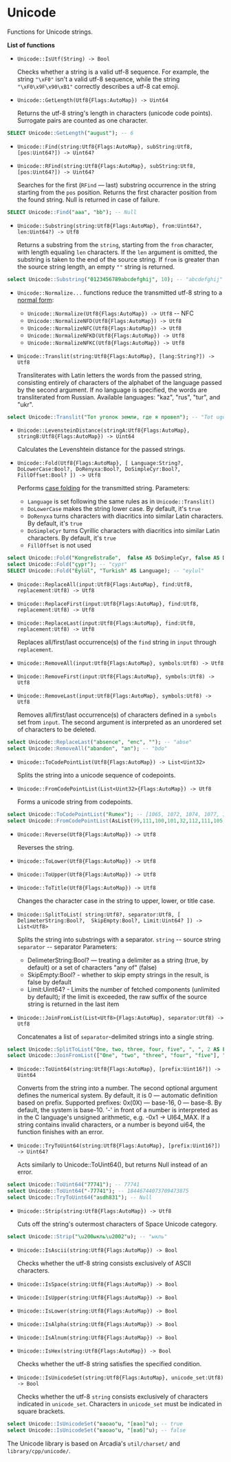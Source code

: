 # Unicode
Functions for Unicode strings.

**List of functions**

* ```Unicode::IsUtf(String) -> Bool```

   Checks whether a string is a valid utf-8 sequence. For example, the string ```"\xF0"``` isn't a valid utf-8 sequence, while the string ```"\xF0\x9F\x90\xB1"``` correctly describes a utf-8 cat emoji.

* ```Unicode::GetLength(Utf8{Flags:AutoMap}) -> Uint64```

   Returns the utf-8 string's length in characters (unicode code points). Surrogate pairs are counted as one character.
```sql
SELECT Unicode::GetLength("august"); -- 6
```

* ```Unicode::Find(string:Utf8{Flags:AutoMap}, subString:Utf8, [pos:Uint64?]) -> Uint64?```
* ```Unicode::RFind(string:Utf8{Flags:AutoMap}, subString:Utf8, [pos:Uint64?]) -> Uint64?```

   Searches for the first (```RFind``` — last) substring occurrence in the string starting from the ```pos``` position. Returns the first character position from the found string. Null is returned in case of failure.

```sql
SELECT Unicode::Find("aaa", "bb"); -- Null
```

* ```Unicode::Substring(string:Utf8{Flags:AutoMap}, from:Uint64?, len:Uint64?) -> Utf8```

   Returns a substring from the ```string```, starting from the ```from``` character, with length equaling ```len``` characters. If the ```len``` argument is omitted, the substring is taken to the end of the source string.
   If ```from``` is greater than the source string length, an empty ```""``` string is returned.

```sql
select Unicode::Substring("0123456789abcdefghij", 10); -- "abcdefghij"
```

* ```Unicode::Normalize...``` functions reduce the transmitted utf-8 string to a [normal form](https://unicode.org/reports/tr15/#Norm_Forms):

   * ```Unicode::Normalize(Utf8{Flags:AutoMap}) -> Utf8``` -- NFC
   * ```Unicode::NormalizeNFD(Utf8{Flags:AutoMap}) -> Utf8```
   * ```Unicode::NormalizeNFC(Utf8{Flags:AutoMap}) -> Utf8```
   * ```Unicode::NormalizeNFKD(Utf8{Flags:AutoMap}) -> Utf8```
   * ```Unicode::NormalizeNFKC(Utf8{Flags:AutoMap}) -> Utf8```


* ```Unicode::Translit(string:Utf8{Flags:AutoMap}, [lang:String?]) -> Utf8```

   Transliterates with Latin letters the words from the passed string, consisting entirely of characters of the alphabet of the language passed by the second argument. If no language is specified, the words are transliterated from Russian. Available languages: "kaz", "rus", "tur", and "ukr".

```sql
select Unicode::Translit("Тот уголок земли, где я провел"); -- "Tot ugolok zemli, gde ya provel"
```

* ```Unicode::LevensteinDistance(stringA:Utf8{Flags:AutoMap}, stringB:Utf8{Flags:AutoMap}) -> Uint64```

   Calculates the Levenshtein distance for the passed strings.

* ```Unicode::Fold(Utf8{Flags:AutoMap}, [ Language:String?, DoLowerCase:Bool?, DoRenyxa:Bool?, DoSimpleCyr:Bool?, FillOffset:Bool? ]) -> Utf8```

   Performs [case folding](https://www.w3.org/TR/charmod-norm/#definitionCaseFolding) for the transmitted string.
   Parameters:
   - ```Language``` is set following the same rules as in ```Unicode::Translit()```
   - ```DoLowerCase``` makes the string lower case. By default, it's ```true```
   - ```DoRenyxa``` turns characters with diacritics into similar Latin characters. By default, it's ```true```
   - ```DoSimpleCyr``` turns Cyrillic characters with diacritics into similar Latin characters. By default, it's ```true```
   - ```FillOffset``` is not used

```sql
select Unicode::Fold("Kongreßstraße",  false AS DoSimpleCyr, false AS DoRenyxa); -- "kongressstrasse"
select Unicode::Fold("ҫурт"); -- "сурт"
SELECT Unicode::Fold("Eylül", "Turkish" AS Language); -- "eylul"
```

* ```Unicode::ReplaceAll(input:Utf8{Flags:AutoMap}, find:Utf8, replacement:Utf8) -> Utf8```
* ```Unicode::ReplaceFirst(input:Utf8{Flags:AutoMap}, find:Utf8, replacement:Utf8) -> Utf8```
* ```Unicode::ReplaceLast(input:Utf8{Flags:AutoMap}, find:Utf8, replacement:Utf8) -> Utf8```

   Replaces all/first/last occurrence(s) of the ```find``` string in ```input``` through ```replacement```.

* ```Unicode::RemoveAll(input:Utf8{Flags:AutoMap}, symbols:Utf8) -> Utf8```
* ```Unicode::RemoveFirst(input:Utf8{Flags:AutoMap}, symbols:Utf8) -> Utf8```
* ```Unicode::RemoveLast(input:Utf8{Flags:AutoMap}, symbols:Utf8) -> Utf8```

   Removes all/first/last occurrence(s) of characters defined in a ```symbols``` set from ```input```. The second argument is interpreted as an unordered set of characters to be deleted.
```sql
select Unicode::ReplaceLast("absence", "enc", ""); -- "abse"
select Unicode::RemoveAll("abandon", "an"); -- "bdo"
```

* ```Unicode::ToCodePointList(Utf8{Flags:AutoMap}) -> List<Uint32>```

   Splits the string into a unicode sequence of codepoints.
* ```Unicode::FromCodePointList(List<Uint32>{Flags:AutoMap}) -> Utf8```

   Forms a unicode string from codepoints.

```sql
select Unicode::ToCodePointList("Rumex"); -- [1065, 1072, 1074, 1077, 1083, 1100]
select Unicode::FromCodePointList(AsList(99,111,100,101,32,112,111,105,110,116,115,32,99,111,110,118,101,114,116,101,114)); -- "code points converter"  
```

* ```Unicode::Reverse(Utf8{Flags:AutoMap}) -> Utf8```

   Reverses the string.

* ```Unicode::ToLower(Utf8{Flags:AutoMap}) -> Utf8```
* ```Unicode::ToUpper(Utf8{Flags:AutoMap}) -> Utf8```
* ```Unicode::ToTitle(Utf8{Flags:AutoMap}) -> Utf8```

   Changes the character case in the string to upper, lower, or title case.

* ```Unicode::SplitToList( string:Utf8?, separator:Utf8, [ DelimeterString:Bool?,  SkipEmpty:Bool?, Limit:Uint64? ]) -> List<Utf8>```

   Splits the string into substrings with a separator.
   ```string``` -- source string
   ```separator``` -- separator
   Parameters:
   - DelimeterString:Bool? — treating a delimiter as a string (true, by default) or a set of characters "any of" (false)
   - SkipEmpty:Bool? - whether to skip empty strings in the result, is false by default
   - Limit:Uint64? - Limits the number of fetched components (unlimited by default); if the limit is exceeded, the raw suffix of the source string is returned in the last item

* ```Unicode::JoinFromList(List<Utf8>{Flags:AutoMap}, separator:Utf8) -> Utf8```

   Concatenates a list of ```separator```-delimited strings into a single string.

```sql
select Unicode::SplitToList("One, two, three, four, five", ", ", 2 AS Limit); -- ["One", "two", "three, four, five"]
select Unicode::JoinFromList(["One", "two", "three", "four", "five"], ";"); -- "One;two;three;four;five"
```

* ```Unicode::ToUint64(string:Utf8{Flags:AutoMap}, [prefix:Uint16?]) -> Uint64```

   Converts from the string into a number.
   The second optional argument defines the numerical system. By default, it is 0 — automatic definition based on prefix.
   Supported prefixes: 0x(0X) — base-16, 0 — base-8. By default, the system is base-10.
   '-' in front of a number is interpreted as in the C language's unsigned arithmetic, e.g. -0x1 -> UI64_MAX.
   If a string contains invalid characters, or a number is beyond ui64, the function finishes with an error.
* ```Unicode::TryToUint64(string:Utf8{Flags:AutoMap}, [prefix:Uint16?]) -> Uint64?```

   Acts similarly to Unicode::ToUint64(), but returns Null instead of an error.
```sql
select Unicode::ToUint64("77741"); -- 77741
select Unicode::ToUint64("-77741"); -- 18446744073709473875
select Unicode::TryToUint64("asdh831"); -- Null
```

* ```Unicode::Strip(string:Utf8{Flags:AutoMap}) -> Utf8```

   Cuts off the string's outermost characters of Space Unicode category.
```sql
select Unicode::Strip("\u200ыкль\u2002"u); -- "ыкль"
```

* ```Unicode::IsAscii(string:Utf8{Flags:AutoMap}) -> Bool```

   Checks whether the utf-8 string consists exclusively of ASCII characters.
* ```Unicode::IsSpace(string:Utf8{Flags:AutoMap}) -> Bool```
* ```Unicode::IsUpper(string:Utf8{Flags:AutoMap}) -> Bool```
* ```Unicode::IsLower(string:Utf8{Flags:AutoMap}) -> Bool```
* ```Unicode::IsAlpha(string:Utf8{Flags:AutoMap}) -> Bool```
* ```Unicode::IsAlnum(string:Utf8{Flags:AutoMap}) -> Bool```
* ```Unicode::IsHex(string:Utf8{Flags:AutoMap}) -> Bool```

   Checks whether the utf-8 string satisfies the specified condition.

* ```Unicode::IsUnicodeSet(string:Utf8{Flags:AutoMap}, unicode_set:Utf8) -> Bool```

   Checks whether the utf-8 ```string``` consists exclusively of characters indicated in ```unicode_set```. Characters in ```unicode_set``` must be indicated in square brackets.
```sql
select Unicode::IsUnicodeSet("ваоао"u, "[вао]"u); -- true
select Unicode::IsUnicodeSet("ваоао"u, "[ваб]"u); -- false
```


The Unicode library is based on Arcadia's `util/charset/` and `library/cpp/unicode/`.